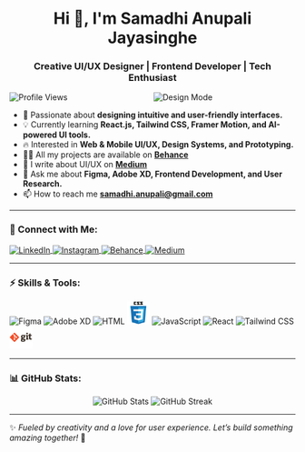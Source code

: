<h1 align="center">Hi 👋, I'm Samadhi Anupali Jayasinghe</h1>
<h3 align="center">Creative UI/UX Designer | Frontend Developer | Tech Enthusiast</h3>

<img align="right" alt="Design Mode" width="250" src="https://raw.githubusercontent.com/Tarikul-Islam-Anik/Animated-Fluent-Emojis/master/Emojis/Objects/Palette.png">

<p align="left"> 
  <img src="https://komarev.com/ghpvc/?username=samadhi-jayasinghe&label=Profile%20views&color=ff69b4&style=flat" alt="Profile Views" /> 
</p>

- 🎨 Passionate about **designing intuitive and user-friendly interfaces.**
- 💡 Currently learning **React.js, Tailwind CSS, Framer Motion, and AI-powered UI tools.**
- 🔥 Interested in **Web & Mobile UI/UX, Design Systems, and Prototyping.**
- 👨‍💻 All my projects are available on **[Behance](https://www.behance.net/YOUR-BEHANCE-ID)**
- 📝 I write about UI/UX on **[Medium](https://medium.com/@YOUR-MEDIUM-ID)**
- 💬 Ask me about **Figma, Adobe XD, Frontend Development, and User Research.**
- 📫 How to reach me **samadhi.anupali@gmail.com**

---

<h3 align="left">📲 Connect with Me:</h3>
<p align="left">
<a href="https://linkedin.com/in/YOUR-LINKEDIN-ID" target="blank">
  <img align="center" src="https://raw.githubusercontent.com/rahuldkjain/github-profile-readme-generator/master/src/images/icons/Social/linked-in-alt.svg" alt="LinkedIn" height="30" width="40" />
</a>
<a href="https://instagram.com/YOUR-INSTAGRAM-ID" target="blank">
  <img align="center" src="https://raw.githubusercontent.com/rahuldkjain/github-profile-readme-generator/master/src/images/icons/Social/instagram.svg" alt="Instagram" height="30" width="40" />
</a>
<a href="https://www.behance.net/YOUR-BEHANCE-ID" target="blank">
  <img align="center" src="https://raw.githubusercontent.com/rahuldkjain/github-profile-readme-generator/master/src/images/icons/Social/behance.svg" alt="Behance" height="30" width="40" />
</a>
<a href="https://medium.com/@YOUR-MEDIUM-ID" target="blank">
  <img align="center" src="https://raw.githubusercontent.com/rahuldkjain/github-profile-readme-generator/master/src/images/icons/Social/medium.svg" alt="Medium" height="30" width="40" />
</a>
</p>

---

<h3 align="left">⚡ Skills & Tools:</h3>
<p align="left">
  <img src="https://www.vectorlogo.zone/logos/figma/figma-icon.svg" alt="Figma" width="40" height="40"/> 
  <img src="https://www.vectorlogo.zone/logos/adobe_xd/adobe_xd-icon.svg" alt="Adobe XD" width="40" height="40"/>
  <img src="https://www.vectorlogo.zone/logos/w3_html5/w3_html5-icon.svg" alt="HTML" width="40" height="40"/> 
  <img src="https://raw.githubusercontent.com/devicons/devicon/master/icons/css3/css3-original-wordmark.svg" alt="CSS3" width="40" height="40"/> 
  <img src="https://www.vectorlogo.zone/logos/javascript/javascript-icon.svg" alt="JavaScript" width="40" height="40"/>
  <img src="https://www.vectorlogo.zone/logos/reactjs/reactjs-icon.svg" alt="React" width="40" height="40"/>
  <img src="https://www.vectorlogo.zone/logos/tailwindcss/tailwindcss-icon.svg" alt="Tailwind CSS" width="40" height="40"/>
  <img src="https://raw.githubusercontent.com/devicons/devicon/master/icons/git/git-original-wordmark.svg" alt="Git" width="40" height="40"/>
</p>

---

<h3 align="left">📊 GitHub Stats:</h3>
<p align="center">
  <img src="https://github-readme-stats.vercel.app/api?username=samadhi-jayasinghe&show_icons=true&theme=radical" alt="GitHub Stats" width="450"/>
  <img src="https://github-readme-streak-stats.herokuapp.com/?user=samadhi-jayasinghe&theme=radical" alt="GitHub Streak" width="450"/>
</p>

---

✨ *Fueled by creativity and a love for user experience. Let’s build something amazing together!* 🚀
